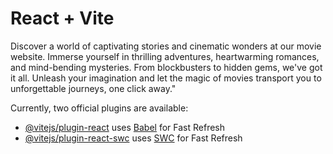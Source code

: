 # React + Vite

Discover a world of captivating stories and cinematic wonders at our movie website. Immerse yourself in thrilling adventures, heartwarming romances, and mind-bending mysteries. From blockbusters to hidden gems, we've got it all. Unleash your imagination and let the magic of movies transport you to unforgettable journeys, one click away."






Currently, two official plugins are available:

- [@vitejs/plugin-react](https://github.com/vitejs/vite-plugin-react/blob/main/packages/plugin-react/README.md) uses [Babel](https://babeljs.io/) for Fast Refresh
- [@vitejs/plugin-react-swc](https://github.com/vitejs/vite-plugin-react-swc) uses [SWC](https://swc.rs/) for Fast Refresh
